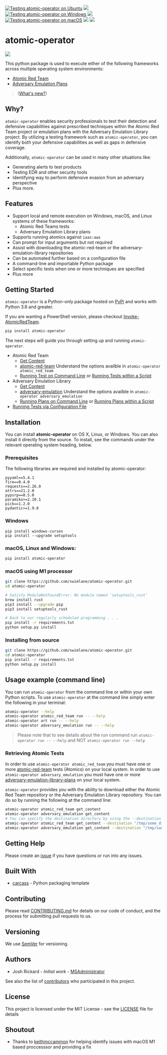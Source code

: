 [![Testing atomic-operator on Ubuntu](https://github.com/swimlane/atomic-operator/actions/workflows/ubuntu.yml/badge.svg)](https://github.com/swimlane/atomic-operator/actions/workflows/ubuntu.yml) ![](./images/ubuntu_support.svg)
[![Testing atomic-operator on Windows](https://github.com/swimlane/atomic-operator/actions/workflows/windows.yml/badge.svg)](https://github.com/swimlane/atomic-operator/actions/workflows/windows.yml) ![](./images/windows_support.svg)
[![Testing atomic-operator on macOS](https://github.com/swimlane/atomic-operator/actions/workflows/macos.yml/badge.svg)](https://github.com/swimlane/atomic-operator/actions/workflows/macos.yml) ![](./images/macos_support.svg)
![](./images/coverage.svg)

# atomic-operator

![](images/atomic-operator-logo.svg)

This python package is used to execute either of the following frameworks across multiple operating system environments:

* [Atomic Red Team](https://github.com/redcanaryco/atomic-red-team)
* [Adversary Emulation Plans](https://github.com/center-for-threat-informed-defense/adversary_emulation_library)


> ([What's new?](CHANGELOG.md))

## Why?

`atomic-operator` enables security professionals to test their detection and defensive capabilities against prescribed techniques within the Atomic Red Team project or emulation plans with the Adversary Emulation Library project. By utilizing a testing framework such as `atomic-operator`, you can identify both your defensive capabilities as well as gaps in defensive coverage.

Additionally, `atomic-operator` can be used in many other situations like:

- Generating alerts to test products
- Testing EDR and other security tools
- Identifying way to perform defensive evasion from an adversary perspective
- Plus more.

## Features

* Support local and remote execution on Windows, macOS, and Linux systems of these frameworks:
    * Atomic Red Teams tests
    * Adversary Emulation Library plans
* Supports running atomics against `iaas:aws`
* Can prompt for input arguments but not required
* Assist with downloading the atomic-red-team or the adversary-emulation-library repositories
* Can be automated further based on a configuration file
* A command-line and importable Python package
* Select specific tests when one or more techniques are specified
* Plus more

## Getting Started

`atomic-operator` is a Python-only package hosted on [PyPi](https://pypi.org/project/atomic-operator/) and works with Python 3.6 and greater.

If you are wanting a PowerShell version, please checkout [Invoke-AtomicRedTeam](https://github.com/redcanaryco/invoke-atomicredteam).

```bash
pip install atomic-operator
```

The next steps will guide you through setting up and running `atomic-operator`.

* Atomic Red Team 
    * [Get Content](docs/get_content.md)
    * [atomic-red-team](docs/atomic-red-team.md) Understand the options availble in `atomic-operator atomic_red_team`
    * [Running Test on Command Line](docs/running-tests-command-line.md) or [Running Tests within a Script](docs/running-tests-script.md)
* Adversary Emulation Library
    * [Get Content](docs/get_content.md)
    * [adversary-emulation](docs/adversary-emulation.md) Understand the options availble in `atomic-operator adversary_emulation`
    * [Running Plans on Command Line](docs/running-plans-command-line.md) or [Running Plans within a Script](docs/running-plans-script.md)
* [Running Tests via Configuration File](docs/atomic-operator-config.md)

## Installation

You can install **atomic-operator** on OS X, Linux, or Windows. You can also install it directly from the source. To install, see the commands under the relevant operating system heading, below.

### Prerequisites

The following libraries are required and installed by atomic-operator:

```
pyyaml==5.4.1
fire==0.4.0
requests==2.26.0
attrs==21.2.0
pypsrp==0.5.0
paramiko>=2.10.1
pick==1.2.0
pydantic>=1.9.0
```

### Windows

```
pip install windows-curses
pip install --upgrade setuptools
```

### macOS, Linux and Windows:

```bash
pip install atomic-operator
```

### macOS using M1 processor

```bash
git clone https://github.com/swimlane/atomic-operator.git
cd atomic-operator

# Satisfy ModuleNotFoundError: No module named 'setuptools_rust'
brew install rust
pip3 install --upgrade pip
pip3 install setuptools_rust

# Back to our regularly scheduled programming . . .  
pip install -r requirements.txt
python setup.py install
```

### Installing from source

```bash
git clone https://github.com/swimlane/atomic-operator.git
cd atomic-operator
pip install -r requirements.txt
python setup.py install
```

## Usage example (command line)

You can run `atomic-operator` from the command line or within your own Python scripts. To use `atomic-operator` at the command line simply enter the following in your terminal:

```bash
atomic-operator --help
atomic-operator atomic_red_team run -- --help
atomic-operator art run -- --help
atomic-operator adversary_emulation run -- --help
```

> Please note that to see details about the run command run `atomic-operator run -- --help` and NOT `atomic-operator run --help`

### Retrieving Atomic Tests

In order to use `atomic-operator atomic_red_team` you must have one or more [atomic-red-team](https://github.com/redcanaryco/atomic-red-team) tests (Atomics) on your local system. In order to use `atomic-operator adversary_emulation` you must have one or more [adversary-emulation-library-plans](https://github.com/center-for-threat-informed-defense/adversary_emulation_library) on your local system.

`atomic-operator` provides you with the ability to download either the Atomic Red Team repository or the Adversary Emulation Library repository. You can do so by running the following at the command line:

```bash
atomic-operator atomic_red_team get_content 
atomic-operator adversary_emulation get_content
# You can specify the destination directory by using the --destination flag
atomic-operator atomic_red_team get_content --destination "/tmp/some_directory"
atomic-operator adversary_emulation get_content --destination "/tmp/some_directory"
```

## Getting Help

Please create an [issue](https://github.com/swimlane/atomic-operator/pulls) if you have questions or run into any issues.

## Built With

* [carcass](https://github.com/MSAdministrator/carcass) - Python packaging template

## Contributing

Please read [CONTRIBUTING.md](CONTRIBUTING.md) for details on our code of conduct, and the process for submitting pull requests to us.

## Versioning

We use [SemVer](http://semver.org/) for versioning. 

## Authors

* Josh Rickard - *Initial work* - [MSAdministrator](https://github.com/MSAdministrator)

See also the list of [contributors](https://github.com/swimlane/atomic-operator/contributors) who participated in this project.

## License

This project is licensed under the MIT License - see the [LICENSE](LICENSE.md) file for details

## Shoutout

- Thanks to [keithmccammon](https://github.com/keithmccammon) for helping identify issues with macOS M1 based proccesssor and providing a fix
